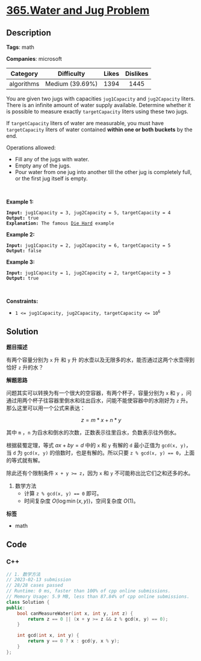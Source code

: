 # [365.Water and Jug Problem](https://leetcode.com/problems/water-and-jug-problem/description/)

## Description

**Tags**: math

**Companies**: microsoft

|  Category  |   Difficulty    | Likes | Dislikes |
| :--------: | :-------------: | :---: | :------: |
| algorithms | Medium (39.69%) | 1394  |   1445   |

<p>You are given two jugs with capacities <code>jug1Capacity</code> and <code>jug2Capacity</code> liters. There is an infinite amount of water supply available. Determine whether it is possible to measure exactly <code>targetCapacity</code> liters using these two jugs.</p>
<p>If <code>targetCapacity</code> liters of water are measurable, you must have <code>targetCapacity</code> liters of water contained <strong>within one or both buckets</strong> by the end.</p>
<p>Operations allowed:</p>
<ul>
  <li>Fill any of the jugs with water.</li>
  <li>Empty any of the jugs.</li>
  <li>Pour water from one jug into another till the other jug is completely full, or the first jug itself is empty.</li>
</ul>
<p>&nbsp;</p>
<p><strong class="example">Example 1:</strong></p>
<pre><code><strong>Input:</strong> jug1Capacity = 3, jug2Capacity = 5, targetCapacity = 4
<strong>Output:</strong> true
<strong>Explanation:</strong> The famous <a href="https://www.youtube.com/watch?v=BVtQNK_ZUJg&amp;ab_channel=notnek01" target="_blank">Die Hard</a> example </code></pre>
<p><strong class="example">Example 2:</strong></p>
<pre><code><strong>Input:</strong> jug1Capacity = 2, jug2Capacity = 6, targetCapacity = 5
<strong>Output:</strong> false</code></pre>
<p><strong class="example">Example 3:</strong></p>
<pre><code><strong>Input:</strong> jug1Capacity = 1, jug2Capacity = 2, targetCapacity = 3
<strong>Output:</strong> true</code></pre>
<p>&nbsp;</p>
<p><strong>Constraints:</strong></p>
<ul>
  <li><code>1 &lt;= jug1Capacity, jug2Capacity, targetCapacity &lt;= 10<sup>6</sup></code></li>
</ul>

## Solution

**题目描述**

有两个容量分别为 `x` 升 和 `y` 升 的水壶以及无限多的水，能否通过这两个水壶得到恰好 `z` 升的水？

**解题思路**

问题其实可以转换为有一个很大的空容器，有两个杯子，容量分别为 `x` 和 `y` ，问通过用两个杯子往容器里倒水和往出舀水，问能不能使容器中的水刚好为 `z` 升。那么这里可以用一个公式来表达：

$$z = m * x + n * y$$

其中 `m` ，`n` 为舀水和倒水的次数，正数表示往里舀水，负数表示往外倒水。

根据裴蜀定理，等式 $ax + by = d$ 中的 `x` 和 `y` 有解的 `d` 最小正值为 `gcd(x, y)`，当 `d` 为 `gcd(x, y)` 的倍数时，也是有解的。所以只要 `z % gcd(x, y) == 0`，上面的等式就有解。

除此还有个限制条件 `x + y >= z`，因为 `x` 和 `y` 不可能称出比它们之和还多的水。

1. 数学方法
   - 计算 `z % gcd(x, y) == 0` 即可。
   - 时间复杂度 $O(\log \min(x, y))$，空间复杂度 $O(1)$。

**标签**

- math

<!-- code start -->
## Code

### C++

```cpp
// 1. 数学方法
// 2023-02-13 submission
// 28/28 cases passed
// Runtime: 0 ms, faster than 100% of cpp online submissions.
// Memory Usage: 5.9 MB, less than 87.84% of cpp online submissions.
class Solution {
public:
    bool canMeasureWater(int x, int y, int z) {
        return z == 0 || (x + y >= z && z % gcd(x, y) == 0);
    }

    int gcd(int x, int y) {
        return y == 0 ? x : gcd(y, x % y);
    }
};
```

<!-- code end -->
